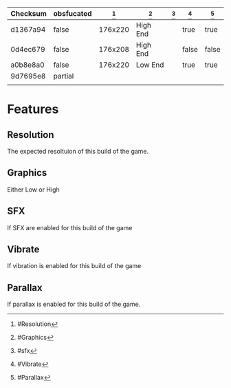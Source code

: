 |Checksum|obsfucated|[^resolution]|[^graphics]|[^sfx]|[^vibrate]|[^parallax]|
|-|-|-|-|-|-|-|
|d1367a94|false|176x220|High End||true|true|
|0d4ec679|false|176x208|High End||false|false|
|a0b8e8a0|false|176x220|Low End||true|true|
|9d7695e8|partial|||||
|||||||

[^resolution]: #Resolution
[^graphics]: #Graphics
[^sfx]: #sfx
[^vibrate]: #Vibrate
[^parallax]: #Parallax

# Features
## Resolution
The expected resoltuion of this build of the game.
## Graphics
Either Low or High
## SFX
If SFX are enabled for this build of the game
## Vibrate
If vibration is enabled for this build of the game
## Parallax
If parallax is enabled for this build of the game.